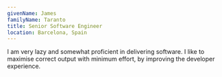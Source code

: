 ```yaml
---
givenName: James
familyName: Taranto
title: Senior Software Engineer
location: Barcelona, Spain
---
```


I am very lazy and somewhat proficient in delivering software. I like to maximise correct output with minimum effort, by improving the developer experience.
